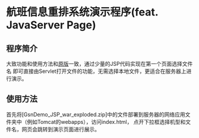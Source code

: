 # 航班信息重排系统演示程序(feat. JavaServer Page)

## 程序简介

大致功能和使用方法和[原版](https://github.com/Logan-Lin/GsnDemo)一致，通过少量的JSP代码实现在第一个页面选择文件名
即可直接由Servlet打开文件的功能，无需选择本地文件，更适合在服务器上进行演示。

## 使用方法

首先将[GsnDemo_JSP_war_exploded.zip]中的文件部署到服务器的网络应用文件夹中（例如Tomcat的webapps），访问index.html，
点开下拉框选择机型和文件名，网页会跳转到演示页面进行展示。